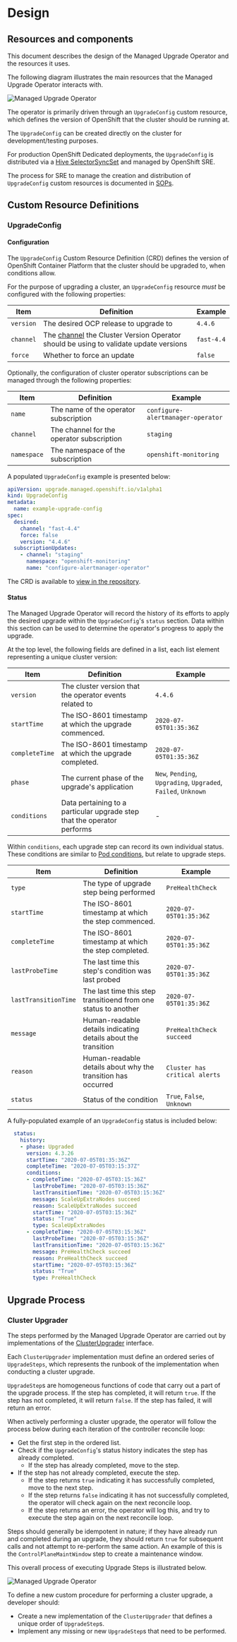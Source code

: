 # Design

## Resources and components

This document describes the design of the Managed Upgrade Operator and the resources it uses.

The following diagram illustrates the main resources that the Managed Upgrade Operator interacts with.  

![Managed Upgrade Operator](images/managed-upgrade-operator-design.svg)

The operator is primarily driven through an `UpgradeConfig` custom resource, which defines the version of OpenShift that the cluster should be running at.

The `UpgradeConfig` can be created directly on the cluster for development/testing purposes. 

For production OpenShift Dedicated deployments, the `UpgradeConfig` is distributed via a [Hive SelectorSyncSet](https://github.com/openshift/hive/blob/master/docs/syncset.md) and managed by OpenShift SRE.

The process for SRE to manage the creation and distribution of `UpgradeConfig` custom resources is documented in [SOPs](https://github.com/openshift/ops-sop/blob/master/v4/howto/upgrade.md). 
 
## Custom Resource Definitions

### UpgradeConfig

#### Configuration 

The `UpgradeConfig` Custom Resource Definition (CRD) defines the version of OpenShift Container Platform that the cluster should be upgraded to, when conditions allow.

For the purpose of upgrading a cluster, an `UpgradeConfig` resource _must_ be configured with the following properties:

| Item | Definition | Example |
| ---- | ---------- | ------- |
| `version` | The desired OCP release to upgrade to | `4.4.6` |
| `channel` | The [channel](https://github.com/openshift/cincinnati/blob/master/docs/design/openshift.md#Channels) the Cluster Version Operator should be using to validate update versions | `fast-4.4` |
| `force` | Whether to force an update | `false` |

Optionally, the configuration of cluster operator subscriptions can be managed through the following properties:

| Item | Definition | Example |
| ---- | ---------- | ------- |
| `name` | The name of the operator subscription | `configure-alertmanager-operator` |
| `channel` | The channel for the operator subscription | `staging` |
| `namespace` | The namespace of the subscription | `openshift-monitoring` |
 
A populated `UpgradeConfig` example is presented below:

```yaml
apiVersion: upgrade.managed.openshift.io/v1alpha1
kind: UpgradeConfig
metadata:
  name: example-upgrade-config
spec:
  desired:
    channel: "fast-4.4"
    force: false
    version: "4.4.6"
  subscriptionUpdates:
    - channel: "staging"
      namespace: "openshift-monitoring"
      name: "configure-alertmanager-operator"
```

The CRD is available to [view in the repository](../deploy/crds/upgrade.managed.openshift.io_upgradeconfigs_crd.yaml). 

#### Status

The Managed Upgrade Operator will record the history of its efforts to apply the desired upgrade within the `UpgradeConfig`'s `status` section. Data within this section can be used to determine the operator's progress to apply the upgrade.

At the top level, the following fields are defined in a list, each list element representing a unique cluster version:

| Item | Definition | Example |
| ---- | ---------- | ------- |
| `version` | The cluster version that the operator events related to | `4.4.6` |
| `startTime` | The ISO-8601 timestamp at which the upgrade commenced. | `2020-07-05T01:35:36Z` |
| `completeTime` | The ISO-8601 timestamp at which the upgrade completed. | `2020-07-05T01:35:36Z` |
| `phase` | The current phase of the upgrade's application | `New`, `Pending`, `Upgrading`, `Upgraded`, `Failed`, `Unknown` |
| `conditions` | Data pertaining to a particular upgrade step that the operator performs | - |
 
Within `conditions`, each upgrade step can record its own individual status. These conditions are similar to [Pod conditions](https://kubernetes.io/docs/concepts/workloads/pods/pod-lifecycle/), but relate to upgrade steps.

| Item | Definition | Example |
| ---- | ---------- | ------- |
| `type` | The type of upgrade step being performed | `PreHealthCheck` |
| `startTime` | The ISO-8601 timestamp at which the step commenced. | `2020-07-05T01:35:36Z` |
| `completeTime` | The ISO-8601 timestamp at which the step completed. | `2020-07-05T01:35:36Z` |
| `lastProbeTime` | The last time this step's condition was last probed | `2020-07-05T01:35:36Z` |
| `lastTransitionTime` | The last time this step transitioend from one status to another | `2020-07-05T01:35:36Z` |
| `message` | Human-readable details indicating details about the transition | `PreHealthCheck succeed` |
| `reason` | Human-readable details about why the transition has occurred | `Cluster has critical alerts` |
| `status` | Status of the condition | `True`, `False`, `Unknown` |

A fully-populated example of an `UpgradeConfig` status is included below:

```yaml
  status:
    history:
    - phase: Upgraded
      version: 4.3.26              
      startTime: "2020-07-05T01:35:36Z"      
      completeTime: "2020-07-05T03:15:37Z"                                                     
      conditions:            
      - completeTime: "2020-07-05T03:15:36Z"
        lastProbeTime: "2020-07-05T03:15:36Z"
        lastTransitionTime: "2020-07-05T03:15:36Z"                                             
        message: ScaleUpExtraNodes succeed                                                     
        reason: ScaleUpExtraNodes succeed  
        startTime: "2020-07-05T03:15:36Z" 
        status: "True"                   
        type: ScaleUpExtraNodes
      - completeTime: "2020-07-05T03:15:36Z"
        lastProbeTime: "2020-07-05T03:15:36Z"
        lastTransitionTime: "2020-07-05T03:15:36Z"                                             
        message: PreHealthCheck succeed                                                        
        reason: PreHealthCheck succeed                                                         
        startTime: "2020-07-05T03:15:36Z"                                                      
        status: "True"                   
        type: PreHealthCheck
```

## Upgrade Process

### Cluster Upgrader

The steps performed by the Managed Upgrade Operator are carried out by implementations of the [ClusterUpgrader](../pkg/cluster_upgrader/cluster_upgrader.go) interface.

Each `ClusterUpgrader` implementation must define an ordered series of `UpgradeSteps`, which represents the runbook of the implementation when conducting a cluster upgrade.

`UpgradeStep`s are homogeneous functions of code that carry out a part of the upgrade process. If the step has completed, it will return `true`. If the step has not completed, it will return `false`. If the step has failed, it will return an error.

When actively performing a cluster upgrade, the operator will follow the process below during each iteration of the controller reconcile loop:
- Get the first step in the ordered list.
- Check if the `UpgradeConfig`'s status history indicates the step has already completed.
  - If the step has already completed, move to the step.
- If the step has not already completed, execute the step.
  - If the step returns `true` indicating it has successfully completed, move to the next step.
  - If the step returns `false` indicating it has not successfully completed, the operator will check again on the next reconcile loop.
  - If the step returns an error, the operator will log this, and try to execute the step again on the next reconcile loop.
   
Steps should generally be idempotent in nature; if they have already run and completed during an upgrade, they should return `true` for subsequent calls and not attempt to re-perform the same action. An example of this is the `ControlPlaneMaintWindow` step to create a maintenance window.

This overall process of executing Upgrade Steps is illustrated below.

![Managed Upgrade Operator](images/upgradecluster-flow.svg)

To define a new custom procedure for performing a cluster upgrade, a developer should:
- Create a new implementation of the `ClusterUpgrader` that defines a unique order of `UpgradeStep`s.
- Implement any missing or new `UpgradeStep`s that need to be performed.  

